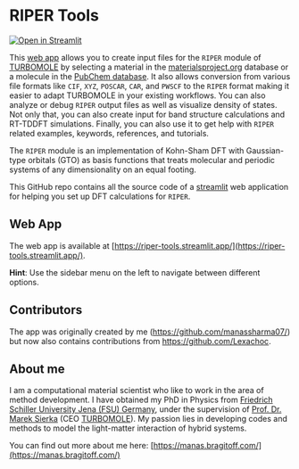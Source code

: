 # RIPER Tools 
[![Open in Streamlit](https://static.streamlit.io/badges/streamlit_badge_black_white.svg)](https://riper-tools.streamlit.app/)

This [web app](https://riper-tools.streamlit.app/) allows you to create input files for the `RIPER` module of [TURBOMOLE](https://www.turbomole.org/) by selecting a material in the [materialsproject.org](https://next-gen.materialsproject.org/) database or a molecule in the [PubChem database](https://pubchem.ncbi.nlm.nih.gov/).
It also allows conversion from various file formats like `CIF`, `XYZ`, `POSCAR`, `CAR`, and `PWSCF` to the `RIPER` format making it easier to adapt TURBOMOLE in your existing workflows.
You can also analyze or debug `RIPER` output files as well as visualize density of states. 
Not only that, you can also create input for band structure calculations and RT-TDDFT simulations.
Finally, you can also use it to get help with `RIPER` related examples, keywords, references, and tutorials.


The `RIPER` module is an implementation of Kohn-Sham DFT with Gaussian-type orbitals
(GTO) as basis functions that treats molecular and periodic systems of any dimensionality on an equal footing.

This GitHub repo contains all the source code of a [streamlit](https://streamlit.io/) web application for helping you set up DFT calculations for `RIPER`. 


## Web App
The web app is available at [https://riper-tools.streamlit.app/](https://riper-tools.streamlit.app/).

**Hint**: Use the sidebar menu on the left to navigate between different options.

## Contributors
The app was originally created by me (https://github.com/manassharma07/) but now also contains contributions from https://github.com/Lexachoc.

## About me
I am a computational material scientist who like to work in the area of method development. I have obtained my PhD in Physics from [Friedrich Schiller University Jena (FSU) Germany](https://www.uni-jena.de/), under the supervision of [Prof. Dr. Marek Sierka](https://www.cmsg.uni-jena.de/) (CEO [TURBOMOLE](https://www.turbomole.org/)).
My passion lies in developing codes and methods to model the light-matter interaction of hybrid systems. 

You can find out more about me here: [https://manas.bragitoff.com/](https://manas.bragitoff.com/)
